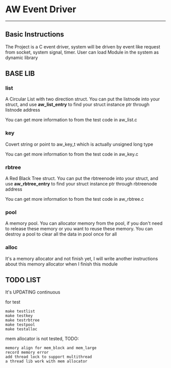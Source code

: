 # AW Event Driver
---

## Basic Instructions

The Project is a C event driver, system will be driven by event like request from socket, system signal, timer. User can load Module in the system as dynamic library

## BASE LIB
### list
A Circular List with two direction struct. You can put the listnode into your struct, and use **aw\_list\_entry** to find your struct instance ptr through listnode address

You can get more information to from the test code in aw_list.c

### key
Covert string or point to aw_key_t which is actually unsigned long type

You can get more information to from the test code in aw_key.c

### rbtree

A Red Black Tree struct. You can put the rbtreenode into your struct, and use **aw\_rbtree\_entry** to find your struct instance ptr through rbtreenode address

You can get more information to from the test code in aw_rbtree.c

### pool

A memory pool. You can allocator memory from the pool, if you don't need to release these memory or you want to reuse these memory. You can destroy a pool to clear all the data in pool once for all

### alloc

It's a memory allocator and not finish yet, I will write another instructions about this memory allocator when I finish this module

## TODO LIST

It's UPDATING continuous

for test

	make testlist
	make testkey
	make testrbtree
	make testpool
	make testalloc

mem allocator is not tested, TODO:

	memory align for mem_block and mem_large
	record memory error
	add thread lock to support multithread
	a thread lib work with mem allocator


